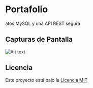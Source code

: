 # Portafolio
atos MySQL y una API REST segura

## Capturas de Pantalla

![Alt text](image.png)

## Licencia

Este proyecto está bajo la [Licencia MIT](LICENSE)
